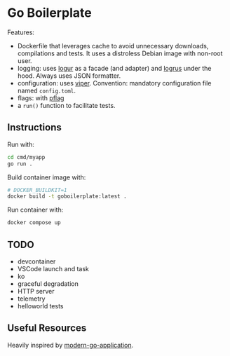 # Go Boilerplate

Features:

- Dockerfile that leverages cache to avoid unnecessary downloads, compilations
  and tests. It uses a distroless Debian image with non-root user.
- logging: uses [logur](https://github.com/logur/logur) as a facade (and
  adapter) and [logrus](https://github.com/sirupsen/logrus) under the hood.
  Always uses JSON formatter.
- configuration: uses [viper](https://github.com/spf13/viper). Convention:
  mandatory configuration file named `config.toml`.
- flags: with [pflag](https://github.com/spf13/pflag)
- a `run()` function to facilitate tests.

## Instructions

Run with:

```bash
cd cmd/myapp
go run .
```

Build container image with:

```bash
# DOCKER_BUILDKIT=1
docker build -t goboilerplate:latest .
```

Run container with:

```bash
docker compose up
```

## TODO

- devcontainer
- VSCode launch and task
- ko
- graceful degradation
- HTTP server
- telemetry
- helloworld tests

## Useful Resources

Heavily inspired by
[modern-go-application](https://github.com/sagikazarmark/modern-go-application/blob/main/cmd/modern-go-application/main.go).
